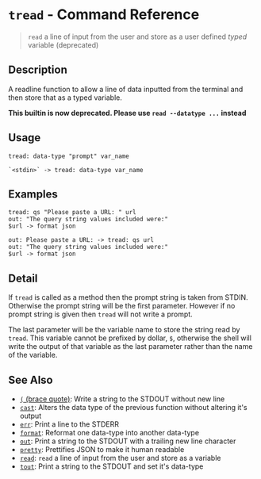 # `tread` - Command Reference

> `read` a line of input from the user and store as a user defined _typed_ variable (deprecated)

## Description

A readline function to allow a line of data inputted from the terminal and then
store that as a typed variable.

**This builtin is now deprecated. Please use `read --datatype ...` instead**

## Usage

    tread: data-type "prompt" var_name

    `<stdin>` -> tread: data-type var_name

## Examples

    tread: qs "Please paste a URL: " url
    out: "The query string values included were:"
    $url -> format json

    out: Please paste a URL: -> tread: qs url
    out: "The query string values included were:"
    $url -> format json

## Detail

If `tread` is called as a method then the prompt string is taken from STDIN.
Otherwise the prompt string will be the first parameter. However if no prompt
string is given then `tread` will not write a prompt.

The last parameter will be the variable name to store the string read by `tread`.
This variable cannot be prefixed by dollar, `$`, otherwise the shell will write
the output of that variable as the last parameter rather than the name of the
variable.

## See Also

- [`(` (brace quote)](../commands/brace-quote.md):
  Write a string to the STDOUT without new line
- [`cast`](../commands/cast.md):
  Alters the data type of the previous function without altering it's output
- [`err`](../commands/err.md):
  Print a line to the STDERR
- [`format`](../commands/format.md):
  Reformat one data-type into another data-type
- [`out`](../commands/out.md):
  Print a string to the STDOUT with a trailing new line character
- [`pretty`](../commands/pretty.md):
  Prettifies JSON to make it human readable
- [`read`](../commands/read.md):
  `read` a line of input from the user and store as a variable
- [`tout`](../commands/tout.md):
  Print a string to the STDOUT and set it's data-type
